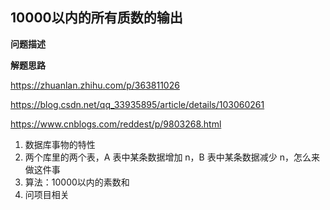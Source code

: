 ## 10000以内的所有质数的输出

**问题描述**


**解题思路**

https://zhuanlan.zhihu.com/p/363811026

https://blog.csdn.net/qq_33935895/article/details/103060261

https://www.cnblogs.com/reddest/p/9803268.html


1. 数据库事物的特性
2. 两个库里的两个表，A 表中某条数据增加 n，B 表中某条数据减少 n，怎么来做这件事
3. 算法：10000以内的素数和
4. 问项目相关